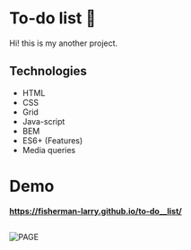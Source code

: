 # To-do list 📑

Hi! this is my another project. 
 
 ## Technologies 

-   HTML
-   CSS
-   Grid
-   Java-script
-   BEM
-   ES6+ (Features)
- Media queries

# Demo

**https://fisherman-larry.github.io/to-do__list/**

## 
![PAGE](https://i.imgur.com/qqEm2gz.gif)
